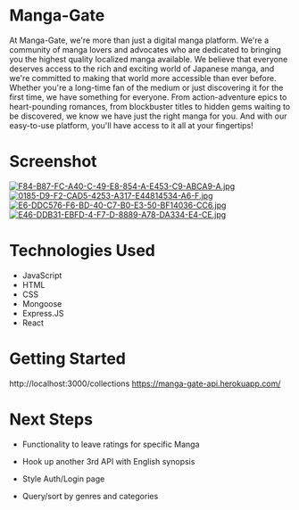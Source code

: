 

# Manga-Gate
              

At Manga-Gate, we're more than just a digital manga platform. We're a community of manga lovers and advocates who are dedicated to bringing you the highest quality localized manga available. We believe that everyone deserves access to the rich and exciting world of Japanese manga, and we're committed to making that world more accessible than ever before. Whether you're a long-time fan of the medium or just discovering it for the first time, we have something for everyone. From action-adventure epics to heart-pounding romances, from blockbuster titles to hidden gems waiting to be discovered, we know we have just the right manga for you. And with our easy-to-use platform, you'll have access to it all at your fingertips!

# Screenshot

[![F84-B87-FC-A40-C-49-E8-854-A-E453-C9-ABCA9-A.jpg](https://i.postimg.cc/52cbh35B/F84-B87-FC-A40-C-49-E8-854-A-E453-C9-ABCA9-A.jpg)](https://postimg.cc/3dZsp2cN)
[![0185-D9-F2-CAD5-4253-A317-E44814534-A6-F.jpg](https://i.postimg.cc/HWqLmdd8/0185-D9-F2-CAD5-4253-A317-E44814534-A6-F.jpg)](https://postimg.cc/3WZhCMy3)
[![E6-DDC576-F6-BD-40-C7-B0-E3-50-BF14036-CC6.jpg](https://i.postimg.cc/s2MF1GJj/E6-DDC576-F6-BD-40-C7-B0-E3-50-BF14036-CC6.jpg)](https://postimg.cc/jWY3F59m)
[![E46-DDB31-EBFD-4-F7-D-8889-A78-DA334-E4-CE.jpg](https://i.postimg.cc/rm4vN6b7/E46-DDB31-EBFD-4-F7-D-8889-A78-DA334-E4-CE.jpg)](https://postimg.cc/CBFPw2w4)


# Technologies Used

- JavaScript
- HTML
- CSS
- Mongoose
- Express.JS
- React

# Getting Started

http://localhost:3000/collections
https://manga-gate-api.herokuapp.com/


# Next Steps

  
- Functionality to leave ratings for specific Manga 
  
- Hook up another 3rd API with English synopsis 
  
- Style Auth/Login page

- Query/sort by genres and categories 

